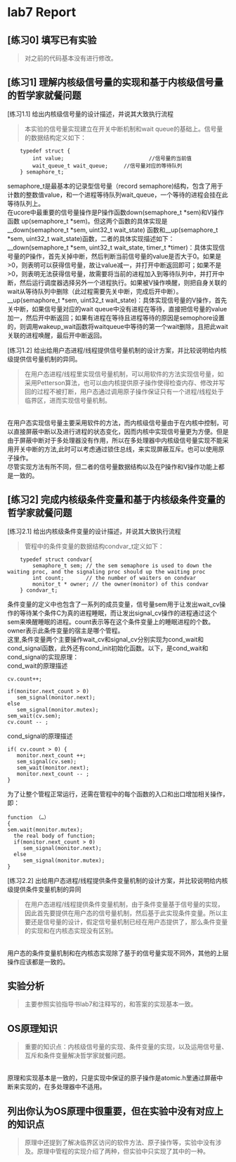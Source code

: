 # lab7 Report

## [练习0] 填写已有实验
> 对之前的代码基本没有进行修改。

## [练习1] 理解内核级信号量的实现和基于内核级信号量的哲学家就餐问题

[练习1.1] 给出内核级信号量的设计描述，并说其大致执行流程
> 本实验的信号量实现建立在开关中断机制和wait queue的基础上。信号量的数据结构定义如下：
```
    typedef struct {
        int value;                           //信号量的当前值
        wait_queue_t wait_queue;     //信号量对应的等待队列
    } semaphore_t;
```
semaphore_t是最基本的记录型信号量（record semaphore)结构，包含了用于计数的整数值value，和一个进程等待队列wait_queue，一个等待的进程会挂在此等待队列上。</br>
在ucore中最重要的信号量操作是P操作函数down(semaphore_t *sem)和V操作函数 up(semaphore_t *sem)。但这两个函数的具体实现是__down(semaphore_t *sem, uint32_t wait_state) 函数和__up(semaphore_t *sem, uint32_t wait_state)函数，二者的具体实现描述如下：</br>
__down(semaphore_t *sem, uint32_t wait_state, timer_t *timer)：具体实现信号量的P操作，首先关掉中断，然后判断当前信号量的value是否大于0。如果是>0，则表明可以获得信号量，故让value减一，并打开中断返回即可；如果不是>0，则表明无法获得信号量，故需要将当前的进程加入到等待队列中，并打开中断，然后运行调度器选择另外一个进程执行。如果被V操作唤醒，则把自身关联的wait从等待队列中删除（此过程需要先关中断，完成后开中断）。</br>
__up(semaphore_t *sem, uint32_t wait_state)：具体实现信号量的V操作，首先关中断，如果信号量对应的wait queue中没有进程在等待，直接把信号量的value加一，然后开中断返回；如果有进程在等待且进程等待的原因是semophore设置的，则调用wakeup_wait函数将waitqueue中等待的第一个wait删除，且把此wait关联的进程唤醒，最后开中断返回。</br>

[练习1.2] 给出给用户态进程/线程提供信号量机制的设计方案，并比较说明给内核级提供信号量机制的异同。
> 在用户态进程/线程里实现信号量机制，可以用软件的方法实现信号量，如采用Petterson算法，也可以由内核提供原子操作使得检查内存、修改并写回的过程不被打断，用户态通过调用原子操作保证只有一个进程/线程处于临界区，进而实现信号量机制。
</br>
在用户态实现信号量主要采用软件的方法，而内核级信号量由于在内核中控制，可以直接屏蔽中断以及进行进程的状态变化，因而内核中实现信号量更为方便。但是由于屏蔽中断对于多处理器没有作用，所以在多处理器中内核级信号量实现不能采用开关中断的方法,此时可以考虑通过锁住总线，来实现屏蔽互斥。也可以使用原子操作。</br>
尽管实现方法有所不同，但二者的信号量数据结构以及在P操作和V操作功能上都是一致的。

## [练习2] 完成内核级条件变量和基于内核级条件变量的哲学家就餐问题
[练习2.1] 给出内核级条件变量的设计描述，并说其大致执行流程
> 管程中的条件变量的数据结构condvar_t定义如下：
```
    typedef struct condvar{
        semaphore_t sem; // the sem semaphore is used to down the waiting proc, and the signaling proc should up the waiting proc
        int count;       // the number of waiters on condvar
        monitor_t * owner; // the owner(monitor) of this condvar
    } condvar_t;
```
条件变量的定义中也包含了一系列的成员变量，信号量sem用于让发出wait_cv操作的等待某个条件C为真的进程睡眠，而让发出signal_cv操作的进程通过这个sem来唤醒睡眠的进程。count表示等在这个条件变量上的睡眠进程的个数。owner表示此条件变量的宿主是哪个管程。</br>
这里,条件变量两个主要操作wait_cv和signal_cv分别实现为cond_wait和cond_signal函数，此外还有cond_init初始化函数。以下，是cond_wait和cond_signal的实现原理：</br>
cond_wait的原理描述</br>
```
cv.count++;

if(monitor.next_count > 0)
   sem_signal(monitor.next);
else
   sem_signal(monitor.mutex);
sem_wait(cv.sem);
cv.count -- ;
```
cond_signal的原理描述</br>
```
if( cv.count > 0) {
   monitor.next_count ++;
   sem_signal(cv.sem);
   sem_wait(monitor.next);
   monitor.next_count -- ;
}
```
为了让整个管程正常运行，还需在管程中的每个函数的入口和出口增加相关操作，即：</br>
```
function （…）
{
sem.wait(monitor.mutex);
  the real body of function;
  if(monitor.next_count > 0)
     sem_signal(monitor.next);
  else
     sem_signal(monitor.mutex);
}
```

[练习2.2] 出给用户态进程/线程提供条件变量机制的设计方案，并比较说明给内核级提供条件变量机制的异同
> 在用户态进程/线程提供条件变量机制，由于条件变量基于信号量的实现，因此首先要提供在用户态的信号量机制，然后基于此实现条件变量。所以主要还是信号量的设计，假定信号量机制已经在用户态提供了，那么条件变量的实现和在内核态实现没有区别。
</br>
用户态的条件变量机制和在内核态实现除了基于的信号量实现不同外，其他的上层操作应该都是一致的。

## 实验分析
> 主要参照实验指导书lab7和注释写的，和答案的实现基本一致。

## OS原理知识
> 重要的知识点：内核级信号量的实现、条件变量的实现，以及运用信号量、互斥和条件变量解决哲学家就餐问题。
</br>
原理和实现基本是一致的，只是实现中保证的原子操作是atomic.h里通过屏蔽中断来实现的，在多处理器中不适用。

## 列出你认为OS原理中很重要，但在实验中没有对应上的知识点
> 原理中还提到了解决临界区访问的软件方法、原子操作等，实验中没有涉及。原理中管程的实现介绍了两种，但实验中只实现了其中的一种。

